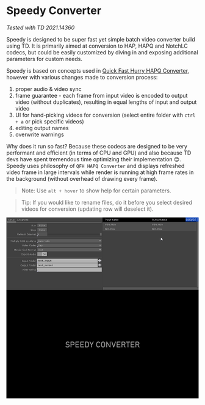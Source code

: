 # Speedy Converter

*Tested with TD 2021.14360*

Speedy is designed to be super fast yet simple batch video converter build using TD. It is primarily aimed at conversion to HAP, HAPQ and NotchLC codecs, but could be easily customized by diving in and exposing additional parameters for custom needs.

Speedy is based on concepts used in [Quick Fast Hurry HAPQ Converter](https://github.com/EnviralDesign/Quick-Fast-Hurry-HAPQ-Converter), however with various changes made to conversion process:
1. proper audio & video sync
2. frame guarantee - each frame from input video is encoded to output video (without duplicates), resulting in equal lengths of input and output video
3. UI for hand-picking videos for conversion (select entire folder with `ctrl + a` or pick specific videos)
4. editing output names
5. overwrite warnings

Why does it run so fast? Because these codecs are designed to be very performant and efficient (in terms of CPU and GPU) and also because TD devs have spent tremendous time optimizing their implementation :blush:. Speedy uses philosophy of `QFH HAPQ Converter` and displays refreshed video frame in large intervals while render is running at high frame rates in the background (without overhead of drawing every frame).

> Note: Use `alt + hover` to show help for certain parameters.

> Tip: If you would like to rename files, do it before you select desired videos for conversion (updating row will deselect it).

![](demo.gif)